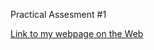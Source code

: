 Practical Assesment #1

[Link to my webpage on the Web](https://ywang187.github.io/Practical-Assesment--1/)
 
